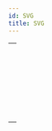 ```yaml
---
id: SVG
title: SVG
---
```

||
|---|
|[<!-- INCLUDE #_command_.SVG EXPORT TO PICTURE.Syntax -->](../../commands-legacy/svg-export-to-picture.md)<br/>|
|[<!-- INCLUDE #_command_.SVG Find element ID by coordinates.Syntax -->](../../commands-legacy/svg-find-element-id-by-coordinates.md)<br/>|
|[<!-- INCLUDE #_command_.SVG Find element IDs by rect.Syntax -->](../../commands-legacy/svg-find-element-ids-by-rect.md)<br/>|
|[<!-- INCLUDE #_command_.SVG GET ATTRIBUTE.Syntax -->](../../commands-legacy/svg-get-attribute.md)<br/>|
|[<!-- INCLUDE #_command_.SVG SET ATTRIBUTE.Syntax -->](../../commands-legacy/svg-set-attribute.md)<br/>|
|[<!-- INCLUDE #_command_.SVG SHOW ELEMENT.Syntax -->](../../commands-legacy/svg-show-element.md)<br/>|
